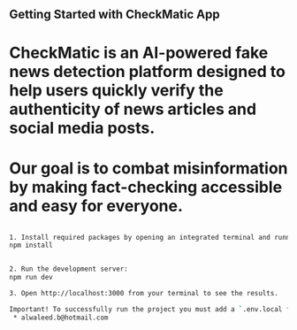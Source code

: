 ## Getting Started with CheckMatic App

# CheckMatic is an AI-powered fake news detection platform designed to help users quickly verify the authenticity of news articles and social media posts.

# Our goal is to combat misinformation by making fact-checking accessible and easy for everyone.

```bash

1. Install required packages by opening an integrated terminal and running the following command:
npm install


2. Run the development server:
npm run dev

3. Open http://localhost:3000 from your terminal to see the results.

Important! To successfully run the project you must add a `.env.local file to root folder filled with required keys. To acquire those keys, please contact me at:
 * alwaleed.b@hotmail.com
